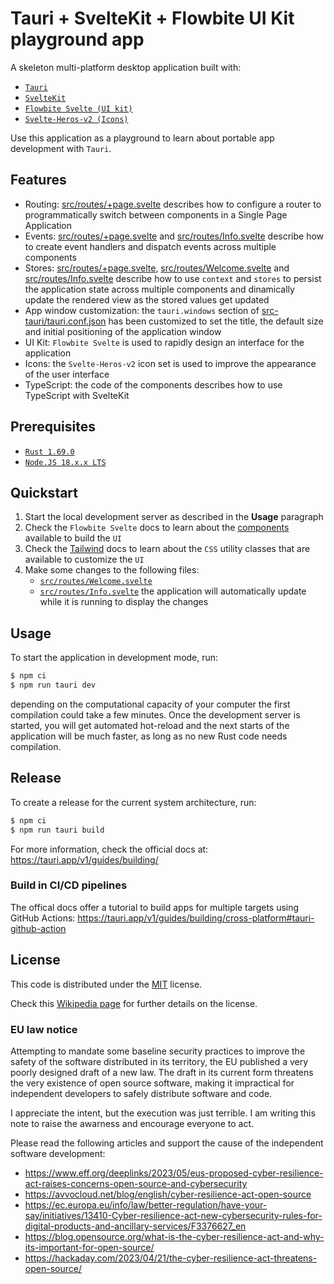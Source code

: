 # Tauri + SvelteKit + Flowbite UI Kit playground app

A skeleton multi-platform desktop application built with:

 * [`Tauri`](https://tauri.app)
 * [`SvelteKit`](https://kit.svelte.dev)
 * [`Flowbite Svelte (UI kit)`](https://flowbite-svelte.com)
 * [`Svelte-Heros-v2 (Icons)`](https://svelte-heros-v2.codewithshin.com)

Use this application as a playground to learn about portable
app development with `Tauri`.

## Features

 * Routing: [src/routes/+page.svelte](src/routes/+page.svelte)
   describes how to configure a router to programmatically
   switch between components in a Single Page Application
 * Events: [src/routes/+page.svelte](src/routes/+page.svelte)
   and [src/routes/Info.svelte](src/routes/Info.svelte)
   describe how to create event handlers and dispatch
   events across multiple components
 * Stores: [src/routes/+page.svelte](src/routes/+page.svelte),
   [src/routes/Welcome.svelte](src/routes/Welcome.svelte)
   and [src/routes/Info.svelte](src/routes/Info.svelte)
   describe how to use `context` and `stores` to persist
   the application state across multiple components and
   dinamically update the rendered view as the stored
   values get updated
 * App window customization: the `tauri.windows` section of
   [src-tauri/tauri.conf.json](src-tauri/tauri.conf.json)
   has been customized to set the title, the default size
   and initial positioning of the application window
 * UI Kit: `Flowbite Svelte` is used to rapidly design
   an interface for the application
 * Icons: the `Svelte-Heros-v2` icon set is used to
   improve the appearance of the user interface
 * TypeScript: the code of the components describes
   how to use TypeScript with SvelteKit

## Prerequisites

 * [`Rust 1.69.0`](https://www.rust-lang.org)
 * [`Node.JS 18.x.x LTS`](https://nodejs.org)

## Quickstart

 1. Start the local development server as described in the
    **Usage** paragraph
 2. Check the `Flowbite Svelte` docs to learn about the
    [components](https://flowbite-svelte.com/docs/components/accordion)
    available to build the `UI`
 3. Check the [Tailwind](https://tailwindcss.com/docs/installation)
    docs to learn about the `CSS` utility classes that are
    available to customize the `UI`
 4. Make some changes to the following files:
     * [`src/routes/Welcome.svelte`](src/routes/Welcome.svelte)
     * [`src/routes/Info.svelte`](src/routes/Info.svelte)
    the application will automatically update while it is
    running to display the changes

## Usage

To start the application in development mode, run:

```bash
$ npm ci
$ npm run tauri dev
```

depending on the computational capacity of your computer the first
compilation could take a few minutes. Once the development server
is started, you will get automated hot-reload and the next starts
of the application will be much faster, as long as no new Rust
code needs compilation.

## Release

To create a release for the current system architecture, run:

```bash
$ npm ci
$ npm run tauri build
```

For more information, check the official docs at:
https://tauri.app/v1/guides/building/

### Build in CI/CD pipelines

The offical docs offer a tutorial to build apps for
multiple targets using GitHub Actions:
https://tauri.app/v1/guides/building/cross-platform#tauri-github-action

## License

This code is distributed under the
[MIT](LICENSE) license.

Check this [Wikipedia page](https://en.wikipedia.org/wiki/MIT_License)
for further details on the license.

### EU law notice

Attempting to mandate some baseline security practices to improve
the safety of the software distributed in its territory, the EU
published a very poorly designed draft of a new law.
The draft in its current form threatens the very existence of
open source software, making it impractical for independent
developers to safely distribute software and code.

I appreciate the intent, but the execution was just terrible.
I am writing this note to raise the awarness and encourage
everyone to act.

Please read the following articles and support the cause
of the independent software development:

 * https://www.eff.org/deeplinks/2023/05/eus-proposed-cyber-resilience-act-raises-concerns-open-source-and-cybersecurity
 * https://avvocloud.net/blog/english/cyber-resilience-act-open-source
 * https://ec.europa.eu/info/law/better-regulation/have-your-say/initiatives/13410-Cyber-resilience-act-new-cybersecurity-rules-for-digital-products-and-ancillary-services/F3376627_en
 * https://blog.opensource.org/what-is-the-cyber-resilience-act-and-why-its-important-for-open-source/
 * https://hackaday.com/2023/04/21/the-cyber-resilience-act-threatens-open-source/
